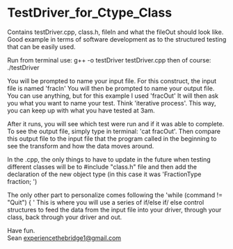 # TestDriver_for_Ctype_Class
Contains testDriver.cpp, class.h, fileIn and what the fileOut should look like.  Good example in terms of software development as to the structured testing that can be easily used.

Run from terminal use:
  g++ -o testDriver testDriver.cpp
then of course:
  ./testDriver
  
You will be prompted to name your input file.  For this construct, the input file is named 'fracIn'
You will then be prompted to name your output file.  You can use anything, but for this example I used 'fracOut'
It will then ask you what you want to name your test.  Think 'iterative process'.  This way, you can keep up with 
  what you have tested at 3am.

After it runs, you will see which test were run and if it was able to complete.  To see the output file, simply
  type in terminal: 'cat fracOut'. Then compare this output file to the input file that the program called in the beginning
  to see the transform and how the data moves around.
  
In the .cpp, the only things to have to update in the future when testing different classes will be to #include "class.h" file and then 
  add the declaration of the new object type (in this case it was 'FractionType fraction; ')
  
The only other part to personalize comes following the 'while (command != "Quit") { '
  This is where you will use a series of if/else if/ else control structures to feed the data from the input file into your driver, 
  through your class, back through your driver and out.

Have fun.  
Sean 
experiencethebridge1@gmail.com
